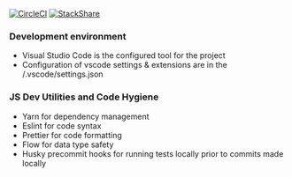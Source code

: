 [![CircleCI](https://circleci.com/gh/ayildirim/bio2.svg?style=svg)](https://circleci.com/gh/ayildirim/bio2)
[![StackShare](https://img.shields.io/badge/tech-stack-0690fa.svg?style=flat)](https://stackshare.io/ayildirim/portfolio-page)

### Development environment
- Visual Studio Code is the configured tool for the project
- Configuration of vscode settings & extensions are in the /.vscode/settings.json

### JS Dev Utilities and Code Hygiene
- Yarn for dependency management
- Eslint for code syntax
- Prettier for code formatting
- Flow for data type safety
- Husky precommit hooks for running tests locally prior to commits made locally
